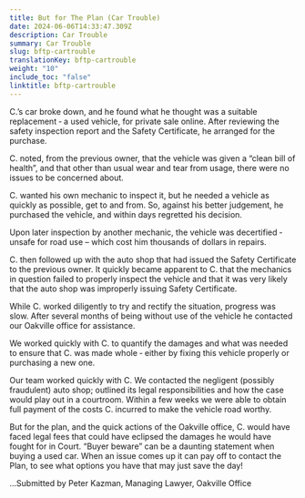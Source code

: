```yaml
---
title: But for The Plan (Car Trouble)
date: 2024-06-06T14:33:47.309Z
description: Car Trouble
summary: Car Trouble
slug: bftp-cartrouble
translationKey: bftp-cartrouble
weight: "10"
include_toc: "false"
linktitle: bftp-cartrouble
---
```




C.’s car broke down, and he found what he thought was a suitable replacement ‐ a used vehicle, for private sale online. After reviewing the safety inspection report and the Safety Certificate, he arranged for the purchase.


C. noted, from the previous owner, that the vehicle was given a “clean bill of health”, and that other than usual wear and tear from usage, there were no issues to be concerned about.


C. wanted his own mechanic to inspect it, but he needed a vehicle as quickly as possible, get to and from. So, against his better judgement, he purchased the vehicle, and within days regretted his decision.


Upon later inspection by another mechanic, the vehicle was decertified ‐ unsafe for road use – which cost him thousands of dollars in repairs.

C. then followed up with the auto shop that had issued the Safety Certificate to the previous owner. It quickly became apparent to C. that the mechanics in question failed to properly inspect the vehicle and that it was very likely that the auto shop was improperly issuing Safety Certificate.

While C. worked diligently to try and rectify the situation, progress was slow. After several months of being without use of the vehicle he contacted our Oakville office for assistance.

We worked quickly with C. to quantify the damages and what was needed to ensure that C. was
made whole ‐ either by fixing this vehicle properly or purchasing a new one.

Our team worked quickly with C. We contacted the negligent (possibly fraudulent) auto shop;
outlined its legal responsibilities and how the case would play out in a courtroom. Within a few weeks we were able to obtain full payment of the costs C. incurred to make the vehicle road worthy.

But for the plan, and the quick actions of the Oakville office, C. would have faced legal fees that could have eclipsed the damages he would have fought for in Court. “Buyer beware” can be a daunting statement when buying a used car. When an issue comes up it can pay off to contact the Plan, to see what options you have that may just save the day!

...Submitted by Peter Kazman,
Managing Lawyer, Oakville Office